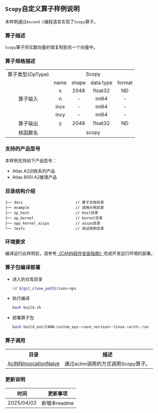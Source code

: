 ## `Scopy`自定义算子样例说明 
本样例通过`Ascend C`编程语言实现了`Scopy`算子。

### 算子描述
`Scopy`算子将实数向量的值复制到另一个向量中。

### 算子规格描述

<table>
<tr><td rowspan="1" align="center">算子类型(OpType)</td><td colspan="4" align="center">Scopy</td></tr>
</tr>
<tr><td rowspan="5" align="center">算子输入</td><td align="center">name</td><td align="center">shape</td><td align="center">data type</td><td align="center">format</td></tr>
<tr><td align="center">x</td><td align="center">2048</td><td align="center">float32</td><td align="center">ND</td></tr>
<tr><td align="center">n</td><td align="center">-</td><td align="center">int64</td><td align="center">-</td></tr>
<tr><td align="center">incx</td><td align="center">-</td><td align="center">int64</td><td align="center">-</td></tr>
<tr><td align="center">incy</td><td align="center">-</td><td align="center">int64</td><td align="center">-</td></tr>
<tr></tr>
</tr>
<tr><td rowspan="1" align="center">算子输出</td><td align="center">y</td><td align="center">2048</td><td align="center">float32</td><td align="center">ND</td></tr>
</tr>
<tr><td rowspan="1" align="center">核函数名</td><td colspan="4" align="center">scopy</td></tr>
</table>

### 支持的产品型号
本样例支持如下产品型号：
- Atlas A2训练系列产品
- Atlas 800I A2推理产品

### 目录结构介绍
```
├── docs                        // 算子文档目录
├── example                     // 调用示例目录
├── op_host                     // host目录
├── op_kernel                   // kernel目录
├── opp_kernel_aicpu            // aicpu目录
└── tests                       // 测试用例目录
```

### 环境要求
编译运行此样例前，请参考[《CANN软件安装指南》](https://hiascend.com/document/redirect/CannCommunityInstSoftware)完成开发运行环境的部署。

### 算子包编译部署
  - 进入到仓库目录

    ```bash
    cd ${git_clone_path}/cann-ops
    ```

  - 执行编译

    ```bash
    bash build.sh
    ```

  - 部署算子包

    ```bash
    bash build_out/CANN-custom_ops-<cann_version>-linux.<arch>.run
    ```
### 算子调用
<table>
    <th>目录</th><th>描述</th>
    <tr>
        <td><a href="./examples/AclNNInvocationNaive"> AclNNInvocationNaive</td><td>通过aclnn调用的方式调用Scopy算子。</td>
    </tr>
</table>

### 更新说明
| 时间 | 更新事项 |
|----|------|
| 2025/04/02 | 新增本readme |